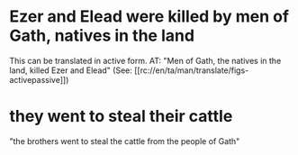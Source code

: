 # Ezer and Elead were killed by men of Gath, natives in the land

This can be translated in active form. AT: "Men of Gath, the natives in the land, killed Ezer and Elead" (See: [[rc://en/ta/man/translate/figs-activepassive]])

# they went to steal their cattle

"the brothers went to steal the cattle from the people of Gath"

